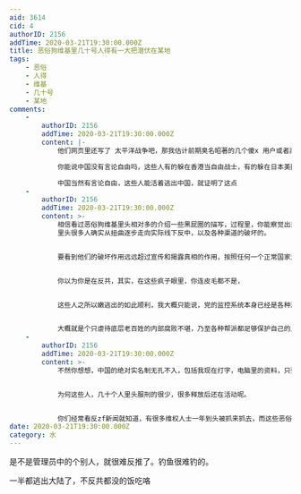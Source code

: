 ```yaml
---
aid: 3614
cid: 4
authorID: 2156
addTime: 2020-03-21T19:30:00.000Z
title: 恶俗狗维基里几十号人得有一大把潜伏在某地
tags:
    - 恶俗
    - 人得
    - 维基
    - 几十号
    - 某地
comments:
    -
        authorID: 2156
        addTime: 2020-03-21T19:30:00.000Z
        content: |-
            他们网页里还写了 太平洋战争吧，那我估计前期臭名昭著的几个傻x 用户或者高级管理 ，特别是那种全天候活跃的，很多人都在那边

            你能说中国没有言论自由吗，这些人有的躲在香港当自由战士，有的躲在日本美国。

            中国当然有言论自由，这些人能活着逃出中国，就证明了这点
    -
        authorID: 2156
        addTime: 2020-03-21T19:30:00.000Z
        content: >-
            相信看过恶俗狗维基里头相对多的介绍一些黑屁圈的描写，过程里，你能察觉出来，这一批子人，你不是能用神经病来简单概括的。
            里头很多人确实从扭曲逐步走向实际线下反中，以及各种渠道的破坏的。


            要看到他们的破坏作用远远超过宣传和揭露真相的作用，按照任何一个正常国家法律的观点，都是犯罪和罪犯。


            你以为你是在反共，其实，在这些疯子眼里，你连皮毛都不是，


            这些人之所以嫩逃出的如此顺利，我大概只能说，党的监控系统本身已经是各种漏洞，所谓的官僚制度


            大概就是个只虐待底层老百姓的内部腐败不堪，乃至各种帮派都足够保护自己的人
    -
        authorID: 2156
        addTime: 2020-03-21T19:30:00.000Z
        content: >-
            不然你想想，中国的绝对实名制无孔不入，包括我现在打字，电脑里的资料，只要网警高兴，他随时可以拿到。


            为何这些人，几十个人里头服刑的很少，很多释放后还在活动呢。


            你们经常看反zf新闻就知道，有很多维权人士一年到头被抓来抓去，而这些恶俗小鬼大鬼很多还在国内逍遥自在。漏洞在哪里。漏洞就在党和网警系统本身内部就不是一伙人。可以这么说，北京网警动不了武汉的人，各个地方的可控范围都很有效，而且内部人不打内部人。
date: 2020-03-21T19:30:00.000Z
category: 水
---
```


是不是管理员中的个别人，就很难反推了。钓鱼很难钓的。

一半都逃出大陆了，不反共都没的饭吃咯
